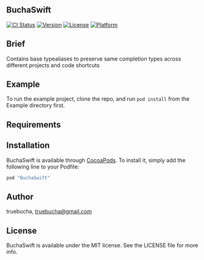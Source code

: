 ## BuchaSwift

[![CI Status](http://img.shields.io/travis/truebucha/BuchaSwift.svg?style=flat)](https://travis-ci.org/truebucha/BuchaSwift)
[![Version](https://img.shields.io/cocoapods/v/BuchaSwift.svg?style=flat)](http://cocoapods.org/pods/BuchaSwift)
[![License](https://img.shields.io/cocoapods/l/BuchaSwift.svg?style=flat)](http://cocoapods.org/pods/BuchaSwift)
[![Platform](https://img.shields.io/cocoapods/p/BuchaSwift.svg?style=flat)](http://cocoapods.org/pods/BuchaSwift)

## Brief

Contains base typealiases to preserve same completion types across different projects and code shortcuts

## Example

To run the example project, clone the repo, and run `pod install` from the Example directory first.

## Requirements

## Installation

BuchaSwift is available through [CocoaPods](http://cocoapods.org). To install
it, simply add the following line to your Podfile:

```ruby
pod "BuchaSwift"
```

## Author

truebucha, truebucha@gmail.com

## License

BuchaSwift is available under the MIT license. See the LICENSE file for more info.
